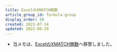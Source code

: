 ```yaml
---
title: ExcelのXMATCH関数
article_group_id: formula-group
display_order: 50
created: 2022-07-14
updated: 2022-08-29
---
```

- 当メモは、[ExcelのXMATCH関数](https://thinktwice.tech/it/excel/formula_xmatch/)へ移管しました。
